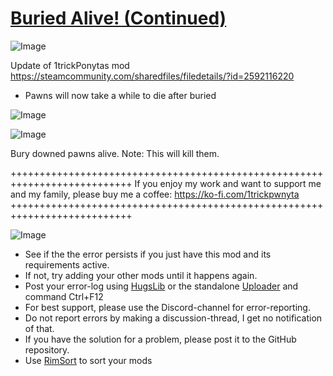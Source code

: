 # [Buried Alive! (Continued)]()

![Image](https://i.imgur.com/buuPQel.png)

Update of 1trickPonytas mod https://steamcommunity.com/sharedfiles/filedetails/?id=2592116220

- Pawns will now take a while to die after buried

![Image](https://i.imgur.com/pufA0kM.png)
	
![Image](https://i.imgur.com/Z4GOv8H.png)

Bury downed pawns alive. Note: This will kill them.
	
+++++++++++++++++++++++++++++++++++++++++++++++++++++++++++++++++++++++++++
If you enjoy my work and want to support me and my family, please buy me a coffee: 
https://ko-fi.com/1trickpwnyta
+++++++++++++++++++++++++++++++++++++++++++++++++++++++++++++++++++++++++++

![Image](https://i.imgur.com/PwoNOj4.png)



-  See if the the error persists if you just have this mod and its requirements active.
-  If not, try adding your other mods until it happens again.
-  Post your error-log using [HugsLib](https://steamcommunity.com/workshop/filedetails/?id=818773962) or the standalone [Uploader](https://steamcommunity.com/sharedfiles/filedetails/?id=2873415404) and command Ctrl+F12
-  For best support, please use the Discord-channel for error-reporting.
-  Do not report errors by making a discussion-thread, I get no notification of that.
-  If you have the solution for a problem, please post it to the GitHub repository.
-  Use [RimSort](https://github.com/RimSort/RimSort/releases/latest) to sort your mods


